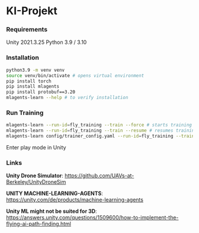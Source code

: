# KI-Projekt

### Requirements
Unity 2021.3.25
Python 3.9 / 3.10

### Installation
```bash
python3.9 -m venv venv 
source venv/bin/activate # opens virtual environment
pip install torch
pip install mlagents
pip install protobuf==3.20
mlagents-learn --help # to verify installation
```

### Run Training
```bash
mlagents-learn --run-id=fly_training --train --force # starts training with id
mlagents-learn --run-id=fly_training --train --resume # resumes training with given id
mlagents-learn config/trainer_config.yaml --run-id=fly_training --train --resume --time-scale=20 # with config file and default speed
```
Enter play mode in Unity

### Links
**Unity Drone Simulator**:
https://github.com/UAVs-at-Berkeley/UnityDroneSim

**UNITY MACHINE-LEARNING-AGENTS**:
https://unity.com/de/products/machine-learning-agents

**Unity ML might not be suited for 3D**:
https://answers.unity.com/questions/1509600/how-to-implement-the-flying-ai-path-finding.html
